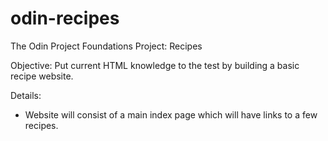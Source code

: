 # odin-recipes

The Odin Project
Foundations
Project: Recipes

Objective: Put current HTML knowledge to the test by building 
a basic recipe website.

Details: 
- Website will consist of a main index page which will have 
links to a few recipes.

